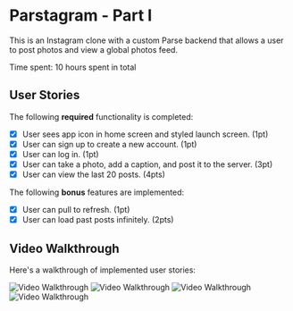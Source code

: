 # Parstagram - Part I

This is an Instagram clone with a custom Parse backend that allows a user to post photos and view a global photos feed.

Time spent: 10 hours spent in total

## User Stories

The following **required** functionality is completed:

- [x] User sees app icon in home screen and styled launch screen. (1pt)
- [x] User can sign up to create a new account. (1pt)
- [x] User can log in. (1pt)
- [x] User can take a photo, add a caption, and post it to the server. (3pt)
- [x] User can view the last 20 posts. (4pts)

The following **bonus** features are implemented:

- [x] User can pull to refresh. (1pt)
- [x] User can load past posts infinitely. (2pts)

## Video Walkthrough

Here's a walkthrough of implemented user stories:

<img src='http://g.recordit.co/1fogku175T.gif' title='Sign in' width='' alt='Video Walkthrough' />
<img src='http://g.recordit.co/zdU26n9E6a.gif' title='Post image from photo library' width='' alt='Video Walkthrough' />
<img src='http://g.recordit.co/mHqSzs75bm.gif' title='Post image from camera' width='' alt='Video Walkthrough' />
<img src='http://g.recordit.co/zdU26n9E6a.gif' title='Sign up' width='' alt='Video Walkthrough' />
